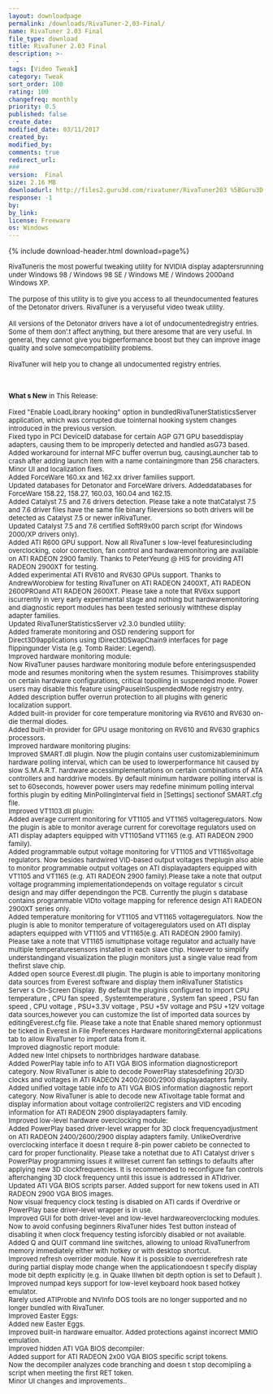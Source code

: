 ```yaml
---
layout: downloadpage
permalink: /downloads/RivaTuner-2,03-Final/
name: RivaTuner 2.03 Final
file_type: download
title: RivaTuner 2.03 Final
description: >-
  -
tags: [Video Tweak]
category: Tweak
sort_order: 100
rating: 100
changefreq: monthly
priority: 0.5
published: false
create_date: 
modified_date: 03/11/2017
created_by: 
modified_by: 
comments: true
redirect_url: 
### 
version:  Final
size: 2.16 MB
downloadurl: http://files2.guru3d.com/rivatuner/RivaTuner203 %5BGuru3D.com%5D.exe
response: -1
by: 
by_link: 
license: Freeware
os: Windows
---
```


{% include download-header.html download=page%}

<p style="fix-download-text !important">
<p><font size="2"><p>RivaTuneris the most powerful tweaking utility for NVIDIA display adaptersrunning under Windows 98 / Windows 98 SE / Windows ME / Windows 2000and Windows XP. <br />
<br />
The purpose of this utility is to give you access to all theundocumented features of the Detonator drivers. RivaTuner is a veryuseful video tweak utility.<br />
<br />
All versions of the Detonator drivers have a lot of undocumentedregistry entries. Some of them don’.t affect anything, but there aresome that are very useful. In general, they cannot give you bigperformance boost but they can improve image quality and solve somecompatibility problems. <br />
<br />
RivaTuner will help you to change all undocumented registry entries. </p>
<div class="celltext_big"><br />
<br />
<strong>What s New</strong> in This Release:<br />
<br />
Fixed "Enable LoadLibrary hooking" option in bundledRivaTunerStatisticsServer application, which was corrupted due tointernal hooking system changes introduced in the previous version.<br />
Fixed typo in PCI DeviceID database for certain AGP G71 GPU baseddisplay adapters, causing them to be improperly detected and handled asG73 based. <br />
Added workaround for internal MFC buffer overrun bug, causingLauncher tab to crash after adding launch item with a name containingmore than 256 characters. <br />
Minor UI and localization fixes.<br />
Added ForceWare 160.xx and 162.xx driver families support. <br />
Updated databases for Detonator and ForceWare drivers. Addeddatabases for ForceWare 158.22, 158.27, 160.03, 160.04 and 162.15. <br />
Added Catalyst 7.5 and 7.6 drivers detection. Please take a note thatCatalyst 7.5 and 7.6 driver files have the same file binary fileversions so both drivers will be detected as Catalyst 7.5 or newer inRivaTuner. <br />
Updated Catalyst 7.5 and 7.6 certified SoftR9x00 parch script (for Windows 2000/XP drivers only). <br />
Added ATI R600 GPU support. Now all RivaTuner s low-level featuresincluding overclocking, color correction, fan control and hardwaremonitoring are available on ATI RADEON 2900 family. Thanks to PeterYeung @ HIS for providing ATI RADEON 2900XT for testing. <br />
Added experimental ATI RV610 and RV630 GPUs support. Thanks to AndrewWorobiew for testing RivaTuner on ATI RADEON 2400XT, ATI RADEON 2600PROand ATI RADEON 2600XT. Please take a note that RV6xx support iscurrently in very early experimental stage and nothing but hardwaremonitoring and diagnostic report modules has been tested seriously withthese display adapter families. <br />
Updated RivaTunerStatisticsServer v2.3.0 bundled utility: <br />
Added framerate monitoring and OSD rendering support for Direct3D9applications using IDirect3DSwapChain9 interfaces for page flippingunder Vista (e.g. Tomb Raider: Legend). <br />
Improved hardware monitoring module: <br />
Now RivaTuner pauses hardware monitoring module before enteringsuspended mode and resumes monitoring when the system resumes. Thisimproves stability on certain hardware configurations, critical topolling in suspended mode. Power users may disable this feature usingPauseInSuspendedMode registry entry. <br />
Added description buffer overrun protection to all plugins with generic localization support. <br />
Added built-in provider for core temperature monitoring via RV610 and RV630 on-die thermal diodes. <br />
Added built-in provider for GPU usage monitoring on RV610 and RV630 graphics processors. <br />
Improved hardware monitoring plugins: <br />
Improved SMART.dll plugin. Now the plugin contains user customizableminimum hardware polling interval, which can be used to lowerperformance hit caused by slow S.M.A.R.T. hardware accessimplementations on certain combinations of ATA controllers and harddrive models. By default minimum hardware polling interval is set to 60seconds, however power users may redefine minimum polling interval forthis plugin by editing MinPollingInterval field in [Settings] sectionof SMART.cfg file. <br />
Improved VT1103.dll plugin: <br />
Added average current monitoring for VT1105 and VT1165 voltageregulators. Now the plugin is able to monitor average current for corevoltage regulators used on ATI display adapters equipped with VT1105and VT1165 (e.g. ATI RADEON 2900 family). <br />
Added programmable output voltage monitoring for VT1105 and VT1165voltage regulators. Now besides hardwired VID-based output voltages theplugin also able to monitor programmable output voltages on ATI displayadapters equipped with VT1105 and VT1165 (e.g. ATI RADEON 2900 family).Please take a note that output voltage programming implementationdepends on voltage regulator s circuit design and may differ dependingon the PCB. Currently the plugin s database contains programmable VIDto voltage mapping for reference design ATI RADEON 2900XT series only. <br />
Added temperature monitoring for VT1105 and VT1165 voltageregulators. Now the plugin is able to monitor temperature of voltageregulators used on ATI display adapters equipped with VT1105 and VT1165(e.g. ATI RADEON 2900 family). Please take a note that VT1165 ismultiphase voltage regulator and actually have multiple temperaturesensors installed in each slave chip. However to simplify understandingand visualization the plugin monitors just a single value read from thefirst slave chip. <br />
Added open source Everest.dll plugin. The plugin is able to importany monitoring data sources from Everest software and display them inRivaTuner Statistics Server s On-Screen Display. By default the pluginis configured to import CPU temperature , CPU fan speed , Systemtemperature , System fan speed , PSU fan speed , CPU voltage , PSU+3.3V voltage , PSU +5V voltage and PSU +12V voltage data sources,however you can customize the list of imported data sources by editingEverest.cfg file. Please take a note that Enable shared memory optionmust be ticked in Everest in File Preferences Hardware monitoringExternal applications tab to allow RivaTuner to import data from it.<br />
Improved diagnostic report module:<br />
Added new Intel chipsets to northbridges hardware database. <br />
Added PowerPlay table info to ATI VGA BIOS information diagnosticreport category. Now RivaTuner is able to decode PowerPlay statesdefining 2D/3D clocks and voltages in ATI RADEON 2400/2600/2900 displayadapters family. <br />
Added unified voltage table info to ATI VGA BIOS information diagnostic report category. Now RivaTuner is able to decode new ATivoltage table format and display information about voltage controllerI2C registers and VID encoding information for ATI RADEON 2900 displayadapters family. <br />
Improved low-level hardware overclocking module: <br />
Added PowerPlay based driver-level wrapper for 3D clock frequencyadjustment on ATI RADEON 2400/2600/2900 display adapters family. UnlikeOverdrive overclocking interface it doesn t require 8-pin power cableto be connected to card for proper functionality. Please take a notethat due to ATI Catalyst driver s PowerPlay programming issues it willreset current fan settings to defaults after applying new 3D clockfrequencies. It is recommended to reconfigure fan controls afterchanging 3D clock frequency until this issue is addressed in ATIdriver. <br />
Updated ATI VGA BIOS scripts parser. Added support for new tokens used in ATI RADEON 2900 VGA BIOS images. <br />
Now visual frequency clock testing is disabled on ATI cards if Overdrive or PowerPlay base driver-level wrapper is in use. <br />
Improved GUI for both driver-level and low-level hardwareoverclocking modules. Now to avoid confusing beginners RivaTuner hides Test button instead of disabling it when clock frequency testing isforcibly disabled or not available.<br />
Added Q and QUIT command line switches, allowing to unload RivaTunerfrom memory immediately either with hotkey or with desktop shortcut.<br />
Improved refresh overrider module. Now it is possible to overriderefresh rate during partial display mode change when the applicationdoesn t specify display mode bit depth explicitly (e.g. in Quake IIIwhen bit depth option is set to Default ).<br />
Improved numpad keys support for low-level keyboard hook based hotkey emulator.<br />
Rarely used ATIProble and NVInfo DOS tools are no longer supported and no longer bundled with RivaTuner.<br />
Improved Easter Eggs:<br />
Added new Easter Eggs. <br />
Improved built-in hardware emualtor. Added protections against incorrect MMIO emulation. <br />
Improved hidden ATI VGA BIOS decompiler: <br />
Added support for ATI RADEON 2x00 VGA BIOS specific script tokens. <br />
Now the decompiler analyzes code branching and doesn t stop decomipling a script when meeting the first RET token. <br />
Minor UI changes and improvements..</div></p></p>
